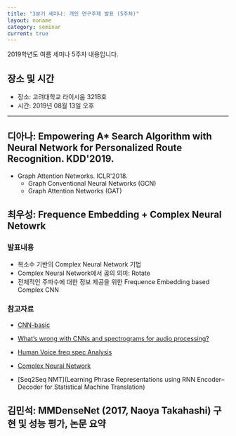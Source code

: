 ```yaml
---
title: "3분기 세미나: 개인 연구주제 발표 (5주차)"
layout: noname
category: seminar
current: true
---
```


2019학년도 여름 세미나 5주차 내용입니다.

## 장소 및 시간

- 장소: 고려대학교 라이시움 321B호
- 시간: 2019년 08월 13일 오후

---

## 디아나: Empowering A* Search Algorithm with Neural Network for Personalized Route Recognition. KDD'2019.

- Graph Attention Networks. ICLR'2018.
	- Graph Conventional Neural Networks (GCN)
	- Graph Attention Networks (GAT)

## 최우성: Frequence Embedding + Complex Neural Netowrk

### 발표내용
- 복소수 기반의 Complex Neural Network 기법
- Complex Neural Network에서 곱의 의미: Rotate
- 전체적인 주파수에 대한 정보 제공을 위한 Frequence Embedding based Complex  CNN

### 참고자료

- [CNN-basic](https://towardsdatascience.com/intuitively-understanding-convolutions-for-deep-learning-1f6f42faee1)

- [What’s wrong with CNNs and spectrograms for audio processing?](https://towardsdatascience.com/whats-wrong-with-spectrograms-and-cnns-for-audio-processing-311377d7ccd)

- [Human Voice freq spec Analysis](https://www.youtube.com/watch?v=MPVcB6j7CkE)

- [Complex Neural Network](https://arxiv.org/abs/1705.09792)

- [Seq2Seq NMT](Learning Phrase Representations using RNN Encoder–Decoder for Statistical Machine Translation)
	
## 김민석: MMDenseNet (2017, Naoya Takahashi) 구현 및 성능 평가, 논문 요약

